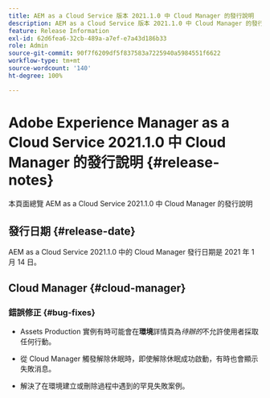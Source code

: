 ```yaml
---
title: AEM as a Cloud Service 版本 2021.1.0 中 Cloud Manager 的發行說明
description: AEM as a Cloud Service 版本 2021.1.0 中 Cloud Manager 的發行說明
feature: Release Information
exl-id: 62d6fea6-32cb-489a-a7ef-e7a43d186b33
role: Admin
source-git-commit: 90f7f6209df5f837583a7225940a5984551f6622
workflow-type: tm+mt
source-wordcount: '140'
ht-degree: 100%

---
```


# Adobe Experience Manager as a Cloud Service 2021.1.0 中 Cloud Manager 的發行說明 {#release-notes}

本頁面總覽 AEM as a Cloud Service 2021.1.0 中 Cloud Manager 的發行說明

## 發行日期 {#release-date}

AEM as a Cloud Service 2021.1.0 中的 Cloud Manager 發行日期是 2021 年 1 月 14 日。

## Cloud Manager {#cloud-manager}

### 錯誤修正  {#bug-fixes}

* Assets Production 實例有時可能會在&#x200B;**環境**&#x200B;詳情頁為&#x200B;*待辦的*&#x200B;不允許使用者採取任何行動。

* 從 Cloud Manager 觸發解除休眠時，即使解除休眠成功啟動，有時也會顯示失敗消息。

* 解決了在環境建立或刪除過程中遇到的罕見失敗案例。
